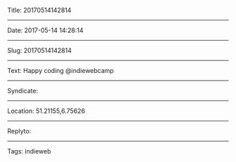Title: 20170514142814

----

Date: 2017-05-14 14:28:14

----

Slug: 20170514142814

----

Text: Happy coding @indiewebcamp

----

Syndicate: <a href="https://brid.gy/publish/twitter"></a>

----

Location: 51.21155,6.75626

----

Replyto: 

----

Tags: indieweb